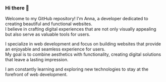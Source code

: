 ### Hi there 👋

Welcome to my GitHub repository! I'm Anna, a developer dedicated to creating beautiful and functional websites.  
I believe in crafting digital experiences that are not only visually appealing but also serve as valuable tools for users.  

I specialize in web development and focus on building websites that provide an enjoyable and seamless experience for users.  
My goal is to combine aesthetics with functionality, creating digital solutions that leave a lasting impression.  

I am constantly learning and exploring new technologies to stay at the forefront of web development.  
